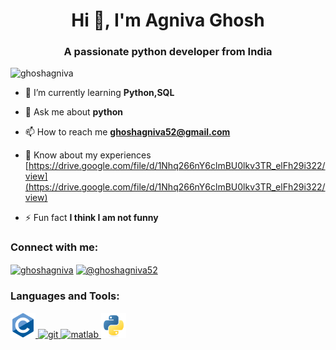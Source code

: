 <h1 align="center">Hi 👋, I'm Agniva Ghosh</h1>
<h3 align="center">A passionate python developer from India</h3>

<p align="left"> <img src="https://komarev.com/ghpvc/?username=ghoshagniva&label=Profile%20views&color=0e75b6&style=flat" alt="ghoshagniva" /> </p>

- 🌱 I’m currently learning **Python,SQL**

- 💬 Ask me about **python**

- 📫 How to reach me **ghoshagniva52@gmail.com**

- 📄 Know about my experiences [https://drive.google.com/file/d/1Nhq266nY6clmBU0lkv3TR_elFh29i322/view](https://drive.google.com/file/d/1Nhq266nY6clmBU0lkv3TR_elFh29i322/view)

- ⚡ Fun fact **I think I am not funny**


<h3 align="left">Connect with me:</h3>
<p align="left">
<a href="https://linkedin.com/in/ghoshagniva" target="blank"><img align="center" src="https://raw.githubusercontent.com/rahuldkjain/github-profile-readme-generator/master/src/images/icons/Social/linked-in-alt.svg" alt="ghoshagniva" height="30" width="40" /></a>
<a href="https://www.hackerrank.com/@ghoshagniva52" target="blank"><img align="center" src="https://raw.githubusercontent.com/rahuldkjain/github-profile-readme-generator/master/src/images/icons/Social/hackerrank.svg" alt="@ghoshagniva52" height="30" width="40" /></a>
</p>

<h3 align="left">Languages and Tools:</h3>
<p align="left"> <a href="https://www.cprogramming.com/" target="_blank" rel="noreferrer"> <img src="https://raw.githubusercontent.com/devicons/devicon/master/icons/c/c-original.svg" alt="c" width="40" height="40"/> </a> <a href="https://git-scm.com/" target="_blank" rel="noreferrer"> <img src="https://www.vectorlogo.zone/logos/git-scm/git-scm-icon.svg" alt="git" width="40" height="40"/> </a> <a href="https://www.mathworks.com/" target="_blank" rel="noreferrer"> <img src="https://upload.wikimedia.org/wikipedia/commons/2/21/Matlab_Logo.png" alt="matlab" width="40" height="40"/> </a> <a href="https://www.python.org" target="_blank" rel="noreferrer"> <img src="https://raw.githubusercontent.com/devicons/devicon/master/icons/python/python-original.svg" alt="python" width="40" height="40"/> </a> </p>
